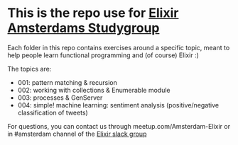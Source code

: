 # This is the repo use for [Elixir Amsterdams Studygroup](http://www.meetup.com/Amsterdam-Elixir/events/234318253/)

Each folder in this repo contains exercises around a specific topic, meant to help people learn functional programming and (of course) Elixir :)

The topics are:

- 001: pattern matching & recursion
- 002: working with collections & Enumerable module
- 003: processes & GenServer
- 004: simple! machine learning: sentiment analysis (positive/negative classification of tweets)

For questions, you can contact us through meetup.com/Amsterdam-Elixir or in
 #amsterdam channel of the [Elixir slack group](https://elixir-slackin.herokuapp.com/)
